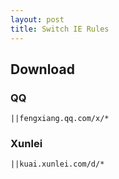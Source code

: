 ```yaml
---
layout: post
title: Switch IE Rules
---
```


## Download

### QQ

    ||fengxiang.qq.com/x/*

### Xunlei

    ||kuai.xunlei.com/d/*


